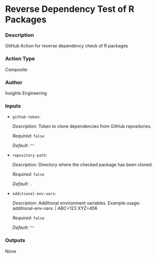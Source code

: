 <!-- BEGIN_ACTION_DOC -->
# Reverse Dependency Test of R Packages

### Description
GitHub Action for reverse dependency check of R packages
### Action Type
Composite

### Author
Insights Engineering

### Inputs
* `github-token`:

  _Description_: Token to clone dependencies from GitHub repositories.

  _Required_: `false`

  _Default_: `""`

* `repository-path`:

  _Description_: Directory where the checked package has been cloned.

  _Required_: `false`

  _Default_: `.`

* `additional-env-vars`:

  _Description_: Additional environment variables.
Example usage:
  additional-env-vars: |
    ABC=123
    XYZ=456


  _Required_: `false`

  _Default_: `""`

### Outputs
None
<!-- END_ACTION_DOC -->

